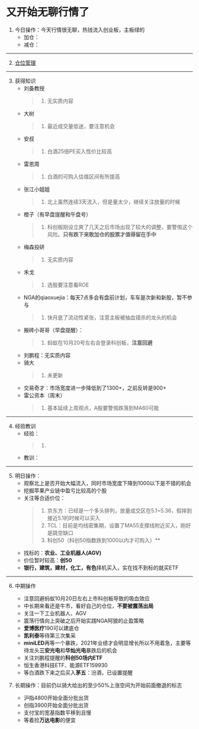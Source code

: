 # 又开始无聊行情了
1. 今日操作：今天行情很无聊，热钱流入创业板，主板绿的
    - 加仓：
    - 减仓：

***

2. [仓位管理](https://kdocs.cn/l/cmJAYer3tasI)
 
***

3. 获得知识
    - 刘备教授
        > 1. 无实质内容
    - 大树
        > 1. 最近成交量低迷，要注意机会
    - 安叔
        > 1. 白酒25倍PE买入性价比较高
    - 雷恩周
        > 1. 白酒的可购入估值区间有所提高
    - 张江小姐姐
        > 1. 北上虽然连续3天流入，但是量太少，继续关注放量的时候
    - 橙子（有早盘提醒和午盘号）
        > 1. 科创板刚设立爽了几天之后市场出现了较大的调整，要警惕这个风险。**只有跌下来敢加仓的股票才值得留在手中**
    - 梅森投研
        > 1. 无实质内容
    - 禾戈
        > 1. 选股要注意看ROE
    - NGA的qiaoxuejia：每天7点多会有盘前计划，车车是次新和新股，暂不参与
        > 1. 快月底了流动性紧张，注意主板被抽血错杀的龙头的机会
    - 搬砖小哥哥（早盘提醒）：
        > 1. 蚂蚁在10月20号左右会登录科创板，**注意回避**
    - 刘鹏程：无实质内容
    - 骑大
        > 1. 未更新
    - 交易奇才：市场宽度进一步降低到了1300+，之前反转是900+
    - 雷公资本（周末）
        > 1. 基本延续上周观点，A股要警惕跌落到MA60可能
        
***

4. 经验教训
    - 经验：
        > 1. 
    - 教训：
***

5. 明日操作：
    - 观察北上是否开始大幅流入，同时市场宽度下降到1000以下是不错的机会
    - 挖掘苹果产业链中盈亏比较高的个股
    - 关注等合适价位：
        > 1. 京东方：已经是一个多头排列，放量成交区在5.1~5.36，假摔到接近5.1的时候可以买入
        > 2. TCL：目前是均线密集期，设置了MA55支撑线附近买入，刚好是跳空缺口
        > 3. 科创50（科创50指数跌到1000以内才可购入）**
    - 找标的：**农业、工业机器人(AGV)**
    - 价位暂时较高：**创50**
    - **银行，建筑，建材，化工，有色**择机买入，实在找不到标的就买ETF

***

6. 中期操作
    - 注意回避蚂蚁10月20日左右上市科创板导致的吸血效应
    - 中长期来看还是牛市，看好自己的仓位，**不要被震荡出局**
    - 关注一下工业机器人、AGV
    - 震荡行情向上突破之后开始实践NGA阿狼的止盈策略
    - **爱博医疗**190可以建底仓
    - **凯利泰**等待第三次集采
    - **miniLED**再等一个暴跌，2021年业绩才会明显增长所以不用着急，主要等待龙头**三安光电**和**华灿光电**暴跌后的机会
    - 关注刘鹏程提醒的**科创50场内ETF**
    - 恒生香港科技ETF、能源ETF159930
    - 等白酒跌下来之后买入**茅五**：汾酒，已设置提醒
    
7. 长期操作：目前仍以骑大给出的至少50%上涨空间为开始前面撤退的标志
    - 沪指4800开始全面分批出货
    - 创指3900开始全面分批出货
    - 支付宝的宽基指数平移到且慢
    - 等着捡**万达电影**的便宜
